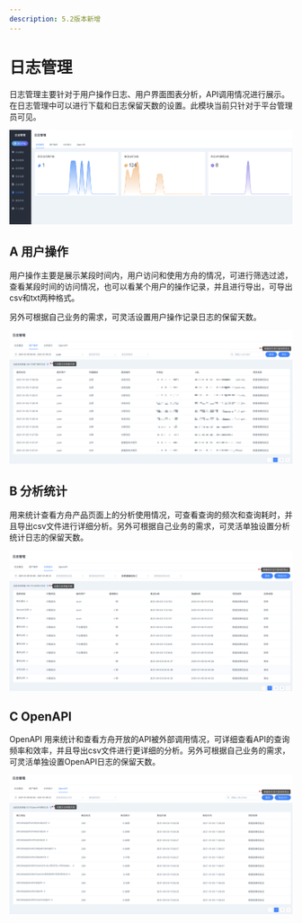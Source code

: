 ```yaml
---
description: 5.2版本新增
---
```


# 日志管理

日志管理主要针对于用户操作日志、用户界面图表分析，API调用情况进行展示。在日志管理中可以进行下载和日志保留天数的设置。此模块当前只针对于平台管理员可见。

![](../../.gitbook/assets/image%20%28632%29.png)

## A 用户操作

用户操作主要是展示某段时间内，用户访问和使用方舟的情况，可进行筛选过滤，查看某段时间的访问情况，也可以看某个用户的操作记录，并且进行导出，可导出csv和txt两种格式。

另外可根据自己业务的需求，可灵活设置用户操作记录日志的保留天数。

![&#x7528;&#x6237;&#x64CD;&#x4F5C;&#x65E5;&#x5FD7;](../../.gitbook/assets/image%20%28635%29.png)

## B 分析统计

用来统计查看方舟产品页面上的分析使用情况，可查看查询的频次和查询耗时，并且导出csv文件进行详细分析。另外可根据自己业务的需求，可灵活单独设置分析统计日志的保留天数。

![&#x5206;&#x6790;&#x56FE;&#x8868;&#x67E5;&#x8BE2;](../../.gitbook/assets/image%20%28633%29.png)

## C OpenAPI

OpenAPI 用来统计和查看方舟开放的API被外部调用情况，可详细查看API的查询频率和效率，并且导出csv文件进行更详细的分析。另外可根据自己业务的需求，可灵活单独设置OpenAPI日志的保留天数。

![OpenAPI &#x8C03;&#x7528;&#x60C5;&#x51B5;](../../.gitbook/assets/image%20%28634%29.png)



